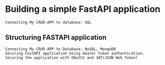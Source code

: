 # Building a simple FastAPI application

    Connecting My CRUD-APP to database: SQL

## Structuring FASTAPI application

    Connecting My CRUD-APP to Database: NoSQL, MongoDB
    Securing FastAPI application Using bearer token authentication.
    Securing the application with OAuth2 and JWT(JSON Web Token)
